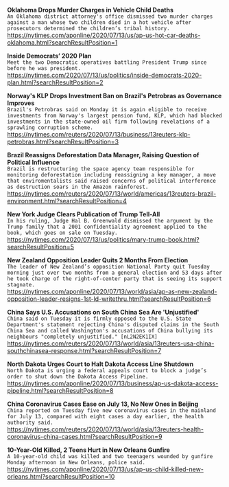 **Oklahoma Drops Murder Charges in Vehicle Child Deaths**\
`An Oklahoma district attorney's office dismissed two murder charges against a man whose two children died in a hot vehicle after prosecutors determined the children’s tribal history.`\
https://nytimes.com/aponline/2020/07/13/us/ap-us-hot-car-deaths-oklahoma.html?searchResultPosition=1

**Inside Democrats’ 2020 Plan**\
`Meet the two Democratic operatives battling President Trump since before he was president.`\
https://nytimes.com/2020/07/13/us/politics/inside-democrats-2020-plan.html?searchResultPosition=2

**Norway's KLP Drops Investment Ban on Brazil's Petrobras as Governance Improves**\
`Brazil's Petrobras said on Monday it is again eligible to receive investments from Norway's largest pension fund, KLP, which had blocked investments in the state-owned oil firm following revelations of a sprawling corruption scheme.`\
https://nytimes.com/reuters/2020/07/13/business/13reuters-klp-petrobras.html?searchResultPosition=3

**Brazil Reassigns Deforestation Data Manager, Raising Question of Political Influence**\
`Brazil is restructuring the space agency team responsible for monitoring deforestation including reassigning a key manager, a move that enviromentalists said raised concerns of political interference as destruction soars in the Amazon rainforest.`\
https://nytimes.com/reuters/2020/07/13/world/americas/13reuters-brazil-environment.html?searchResultPosition=4

**New York Judge Clears Publication of Trump Tell-All**\
`In his ruling, Judge Hal B. Greenwald dismissed the argument by the Trump family that a 2001 confidentiality agreement applied to the book, which goes on sale on Tuesday.`\
https://nytimes.com/2020/07/13/us/politics/mary-trump-book.html?searchResultPosition=5

**New Zealand Opposition Leader Quits 2 Months From Election**\
`The leader of New Zealand’s opposition National Party quit Tuesday morning just over two months from a general election and 53 days after he took charge of the right-of-center party that is seeing its support stagnate.`\
https://nytimes.com/aponline/2020/07/13/world/asia/ap-as-new-zealand-opposition-leader-resigns-1st-ld-writethru.html?searchResultPosition=6

**China Says U.S. Accusations on South China Sea Are 'Unjustified'**\
`China said on Tuesday it is firmly opposed to the U.S. State Department's statement rejecting China's disputed claims in the South China Sea and called Washington's accusations of China bullying its neighbours "completely unjustified." [nL2N2EK1IX]`\
https://nytimes.com/reuters/2020/07/13/world/asia/13reuters-usa-china-southchinasea-response.html?searchResultPosition=7

**North Dakota Urges Court to Halt Dakota Access Line Shutdown**\
`North Dakota is urging a federal appeals court to block a judge’s order to shut down the Dakota Access Pipeline. `\
https://nytimes.com/aponline/2020/07/13/business/ap-us-dakota-access-pipeline.html?searchResultPosition=8

**China Coronavirus Cases Ease on July 13, No New Ones in Beijing**\
`China reported on Tuesday five new coronavirus cases in the mainland for July 13, compared with eight cases a day earlier, the health authority said.`\
https://nytimes.com/reuters/2020/07/13/world/asia/13reuters-health-coronavirus-china-cases.html?searchResultPosition=9

**10-Year-Old Killed, 2 Teens Hurt in New Orleans Gunfire**\
`A 10-year-old child was killed and two teenagers wounded by gunfire Monday afternoon in New Orleans, police said.`\
https://nytimes.com/aponline/2020/07/13/us/ap-us-child-killed-new-orleans.html?searchResultPosition=10

